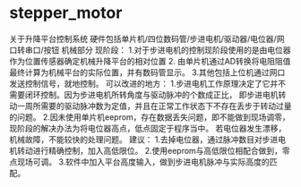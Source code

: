 # stepper_motor
关于升降平台控制系统
硬件包括单片机/四位数码管/步进电机/驱动器/电位器/网口转串口/按钮
机械部分
现阶段：
  1.对于步进电机的控制现阶段使用的是由电位器作为位置传感器确定机械升降平台的相对位置
  2. 由单片机通过AD转换将电阻阻值最终计算为机械平台的实际位置，并有数码管显示。
  3.其他包括上位机通过网口发送控制信号，就地控制。
可以改进的地方：
  1.步进电机工作原理决定了它并不需要闭环控制。因为步进电机所转角度与驱动脉冲的个数成正比，
  即步进电机转动一周所需要的驱动脉冲数为定值，并且在正常工作状态下不存在丢步于转动过量的问题。
  2.因未使用单片机eeprom，存在数据丢失问题，即不能做到现场调零，现阶段的解决办法为将电位器高点，低点固定于程序当中。
  若电位器发生漂移，机械故障，不能较快的处理问题。
建议：
  1.去掉电位器，通过脉冲数目对步进电机转动进行精确控制，加入高低限位。
  2.使用eeprom与高低限位相配合做到，零点现场可调。
  3.软件中加入平台高度输入，做到步进电机脉冲与实际高度的匹配。
  
